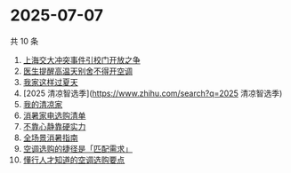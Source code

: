 # 2025-07-07

共 10 条

<!-- BEGIN -->
<!-- 最后更新时间 Mon Jul 07 2025 18:20:06 GMT+0800 (China Standard Time) -->

1. [上海交大冲突事件引校门开放之争](https://www.zhihu.com/search?q=上海交大冲突事件引校门开放之争)
1. [医生提醒高温天别舍不得开空调](https://www.zhihu.com/search?q=医生提醒高温天别舍不得开空调)
1. [我家这样过夏天](https://www.zhihu.com/search?q=我家这样过夏天)
1. [2025 清凉智选季](https://www.zhihu.com/search?q=2025 清凉智选季)
1. [我的清凉家](https://www.zhihu.com/search?q=我的清凉家)
1. [消暑家电选购清单](https://www.zhihu.com/search?q=消暑家电选购清单)
1. [不靠心静靠硬实力](https://www.zhihu.com/search?q=不靠心静靠硬实力)
1. [全场景消暑指南](https://www.zhihu.com/search?q=全场景消暑指南)
1. [空调选购的捷径是「匹配需求」](https://www.zhihu.com/search?q=空调选购的捷径是「匹配需求」)
1. [懂行人才知道的空调选购要点](https://www.zhihu.com/search?q=懂行人才知道的空调选购要点)

<!-- END -->
